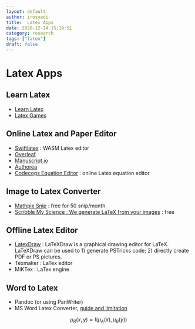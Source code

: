 ```yaml
---
layout: default
author: irosyadi
title:  Latex Apps
date: 2020-12-14 15:19:51
category: research
tags: ["latex"]
draft: false
---
```


# Latex Apps

## Learn Latex
- [Learn Latex](https://www.overleaf.com/learn/latex/Learn_LaTeX_in_30_minutes)
- [Latex Games](https://texnique.xyz/)

## Online Latex and Paper Editor
- [Swiftlatex](https://www.swiftlatex.com/) : WASM Latex editor
- [Overleaf](https://www.overleaf.com/)
- [Manuscript.io](https://www.manuscripts.io)
- [Authorea](https://authorea.com/)
- [Codecogs Equation Editor](https://www.codecogs.com/latex/eqneditor.php) : online Latex equation editor

## Image to Latex Converter
* [Mathpix Snip](https://mathpix.com/) : free for 50 snip/month
* [Scribble My Science : We generate LaTeX from your images](https://scribblemyscience.com/index) : free

## Offline Latex Editor
- [LatexDraw](http://latexdraw.sourceforge.net/) : LaTeXDraw is a graphical drawing editor for LaTeX. LaTeXDraw can be used to 1) generate PSTricks code; 2) directly create PDF or PS pictures.
- Texmaker : LaTex editor
- MiKTex : LaTex engine

## Word to Latex
- Pandoc (or using PanWriter)
- MS Word Latex Converter, [guide and limitation](https://support.microsoft.com/en-us/office/linear-format-equations-using-unicodemath-and-latex-in-word-2e00618d-b1fd-49d8-8cb4-8d17f25754f8)

$$
\mu_R\left(x,y\right)=I{\left(\mu_A\left(x\right),\mu_B\left(y\right)\right)}
$$